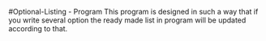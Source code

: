 #Optional-Listing - Program
This program is designed in such a way that if you write several option the ready made list in program will be updated according to that. 
